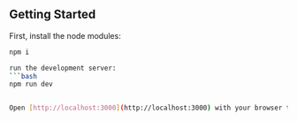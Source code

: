## Getting Started

First, install the node modules:
```bash
npm i

run the development server:
```bash
npm run dev


Open [http://localhost:3000](http://localhost:3000) with your browser to see the result.